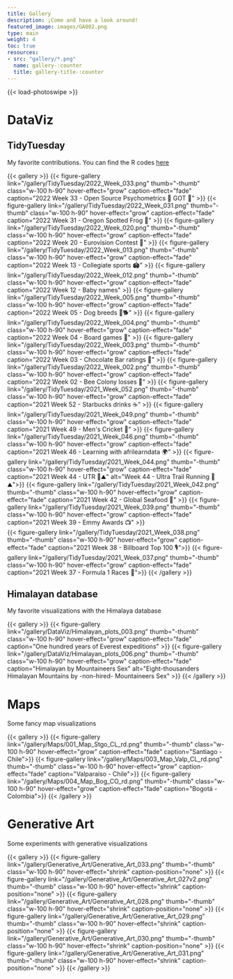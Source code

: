 ```yaml
---
title: Gallery
description: ¡Come and have a look around!
featured_image: images/GA002.png
type: main
weight: 4
toc: true
resources:
- src: "gallery/*.png"
  name: gallery-:counter
  title: gallery-title-:counter
---
```


{{< load-photoswipe >}}

# DataViz
## TidyTuesday
My favorite contributions. You can find the R codes [here](https://github.com/TamayoLeivaJ/TidyTuesday)

{{< gallery >}}
  {{< figure-gallery link="/gallery/TidyTuesday/2022_Week_033.png" thumb="-thumb" class="w-100 h-90" hover-effect="grow" caption-effect="fade" caption="2022 Week 33 - Open Source Psychometrics 🎥 GOT 👑" >}}
  {{< figure-gallery link="/gallery/TidyTuesday/2022_Week_031.png" thumb="-thumb" class="w-100 h-90" hover-effect="grow" caption-effect="fade" caption="2022 Week 31 - Oregon Spotted Frog 🐸" >}}
  {{< figure-gallery link="/gallery/TidyTuesday/2022_Week_020.png" thumb="-thumb" class="w-100 h-90" hover-effect="grow" caption-effect="fade" caption="2022 Week 20 - Eurovision Contest 🎤️" >}}
  {{< figure-gallery link="/gallery/TidyTuesday/2022_Week_013.png" thumb="-thumb" class="w-100 h-90" hover-effect="grow" caption-effect="fade" caption="2022 Week 13 - Collegiate sports 🏟️" >}}
  {{< figure-gallery link="/gallery/TidyTuesday/2022_Week_012.png" thumb="-thumb" class="w-100 h-90" hover-effect="grow" caption-effect="fade" caption="2022 Week 12 - Baby names" >}}
  {{< figure-gallery link="/gallery/TidyTuesday/2022_Week_005.png" thumb="-thumb" class="w-100 h-90" hover-effect="grow" caption-effect="fade" caption="2022 Week 05 - Dog breeds 🐩🐕" >}}
  {{< figure-gallery link="/gallery/TidyTuesday/2022_Week_004.png" thumb="-thumb" class="w-100 h-90" hover-effect="grow" caption-effect="fade" caption="2022 Week 04 - Board games 🎲" >}}
  {{< figure-gallery link="/gallery/TidyTuesday/2022_Week_003.png" thumb="-thumb" class="w-100 h-90" hover-effect="grow" caption-effect="fade" caption="2022 Week 03 - Chocolate Bar ratings 🍫" >}}
  {{< figure-gallery link="/gallery/TidyTuesday/2022_Week_002.png" thumb="-thumb" class="w-100 h-90" hover-effect="grow" caption-effect="fade" caption="2022 Week 02 - Bee Colony losses 🐝" >}}
  {{< figure-gallery link="/gallery/TidyTuesday/2021_Week_052.png" thumb="-thumb" class="w-100 h-90" hover-effect="grow" caption-effect="fade" caption="2021 Week 52 - Starbucks drinks ☕" >}}
  {{< figure-gallery link="/gallery/TidyTuesday/2021_Week_049.png" thumb="-thumb" class="w-100 h-90" hover-effect="grow" caption-effect="fade" caption="2021 Week 49 - Men's Cricket 🏏" >}}
  {{< figure-gallery link="/gallery/TidyTuesday/2021_Week_046.png" thumb="-thumb" class="w-100 h-90" hover-effect="grow" caption-effect="fade" caption="2021 Week 46 - Learning with afrilearndata 🌍" >}}
  {{< figure-gallery link="/gallery/TidyTuesday/2021_Week_044.png" thumb="-thumb" class="w-100 h-90" hover-effect="grow" caption-effect="fade" caption="2021 Week 44 - UTR 🗻⛰️" alt="Week 44 - Ultra Trail Running 🗻⛰️">}}
  {{< figure-gallery link="/gallery/TidyTuesday/2021_Week_042.png" thumb="-thumb" class="w-100 h-90" hover-effect="grow" caption-effect="fade" caption="2021 Week 42 - Global Seafood 🎣" >}}
  {{< figure-gallery link="/gallery/TidyTuesday/2021_Week_039.png" thumb="-thumb" class="w-100 h-90" hover-effect="grow" caption-effect="fade" caption="2021 Week 39 - Emmy Awards 📺" >}}  
  {{< figure-gallery link="/gallery/TidyTuesday/2021_Week_038.png" thumb="-thumb" class="w-100 h-90" hover-effect="grow" caption-effect="fade" caption="2021 Week 38 - Billboard Top 100 🎙">}}
  {{< figure-gallery link="/gallery/TidyTuesday/2021_Week_037.png" thumb="-thumb" class="w-100 h-90" hover-effect="grow" caption-effect="fade" caption="2021 Week 37 - Formula 1 Races 🏁">}}
{{< /gallery >}}

## Himalayan database

My favorite visualizations with the Himalaya database

{{< gallery >}}
  {{< figure-gallery link="/gallery/DataViz/Himalayan_plots_003.png" thumb="-thumb" class="w-100 h-90" hover-effect="grow" caption-effect="fade" caption="One hundred years of Everest expeditions" >}}
  {{< figure-gallery link="/gallery/DataViz/Himalayan_plots_006.png" thumb="-thumb" class="w-100 h-90" hover-effect="grow" caption-effect="fade" caption="Himalayan by Mountaineers Sex" alt="Eight-thousanders Himalayan Mountains by -non-hired- Mountaineers Sex" >}}
{{< /gallery >}}

# Maps

Some fancy map visualizations

{{< gallery >}}
{{< figure-gallery link="/gallery/Maps/001_Map_Stgo_CL_rd.png" thumb="-thumb" class="w-100 h-90" hover-effect="grow" caption-effect="fade" caption="Santiago - Chile">}}
{{< figure-gallery link="/gallery/Maps/003_Map_Valp_CL_rd.png" thumb="-thumb" class="w-100 h-90" hover-effect="grow" caption-effect="fade" caption="Valparaíso - Chile">}}
{{< figure-gallery link="/gallery/Maps/004_Map_Bog_CO_rd.png" thumb="-thumb" class="w-100 h-90" hover-effect="grow" caption-effect="fade" caption="Bogotá - Colombia">}}
{{< /gallery >}}

# Generative Art

Some experiments with generative visualizations

{{< gallery >}}
  {{< figure-gallery link="/gallery/Generative_Art/Generative_Art_033.png" thumb="-thumb" class="w-100 h-90" hover-effect="shrink" caption-position="none" >}}
  {{< figure-gallery link="/gallery/Generative_Art/Generative_Art_027v2.png" thumb="-thumb" class="w-100 h-90" hover-effect="shrink" caption-position="none" >}}
  {{< figure-gallery link="/gallery/Generative_Art/Generative_Art_028.png" thumb="-thumb" class="w-100 h-90" hover-effect="shrink" caption-position="none" >}}
  {{< figure-gallery link="/gallery/Generative_Art/Generative_Art_029.png" thumb="-thumb" class="w-100 h-90" hover-effect="shrink" caption-position="none" >}}
  {{< figure-gallery link="/gallery/Generative_Art/Generative_Art_030.png" thumb="-thumb" class="w-100 h-90" hover-effect="shrink" caption-position="none" >}}
  {{< figure-gallery link="/gallery/Generative_Art/Generative_Art_031.png" thumb="-thumb" class="w-100 h-90" hover-effect="shrink" caption-position="none" >}}
{{< /gallery >}}
